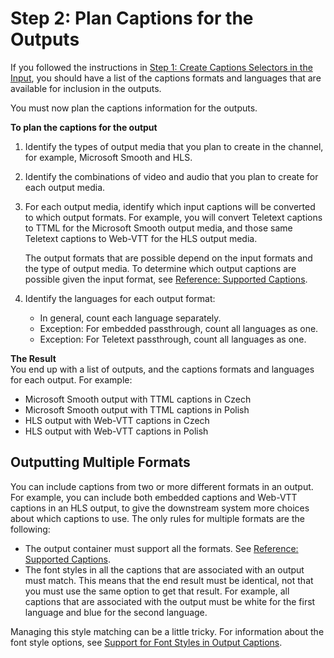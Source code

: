 # Step 2: Plan Captions for the Outputs<a name="planning-captions-in-the-outputs"></a>

If you followed the instructions in [Step 1: Create Captions Selectors in the Input](identify-captions-in-the-input.md), you should have a list of the captions formats and languages that are available for inclusion in the outputs\. 

You must now plan the captions information for the outputs\.

**To plan the captions for the output**

1. Identify the types of output media that you plan to create in the channel, for example, Microsoft Smooth and HLS\.

1. Identify the combinations of video and audio that you plan to create for each output media\. 

1. For each output media, identify which input captions will be converted to which output formats\. For example, you will convert Teletext captions to TTML for the Microsoft Smooth output media, and those same Teletext captions to Web\-VTT for the HLS output media\. 

   The output formats that are possible depend on the input formats and the type of output media\. To determine which output captions are possible given the input format, see [Reference: Supported Captions](supported-captions.md)\. 

1. Identify the languages for each output format:
   + In general, count each language separately\. 
   + Exception: For embedded passthrough, count all languages as one\. 
   + Exception: For Teletext passthrough, count all languages as one\.

**The Result**  
You end up with a list of outputs, and the captions formats and languages for each output\. For example:
+ Microsoft Smooth output with TTML captions in Czech
+ Microsoft Smooth output with TTML captions in Polish
+ HLS output with Web\-VTT captions in Czech
+ HLS output with Web\-VTT captions in Polish

## Outputting Multiple Formats<a name="output-multiple-formats"></a>

You can include captions from two or more different formats in an output\. For example, you can include both embedded captions and Web\-VTT captions in an HLS output, to give the downstream system more choices about which captions to use\. The only rules for multiple formats are the following:
+ The output container must support all the formats\. See [Reference: Supported Captions](supported-captions.md)\.
+ The font styles in all the captions that are associated with an output must match\. This means that the end result must be identical, not that you must use the same option to get that result\. For example, all captions that are associated with the output must be white for the first language and blue for the second language\.

Managing this style matching can be a little tricky\. For information about the font style options, see [Support for Font Styles in Output Captions](support-for-font-styles-in-output-captions.md)\.